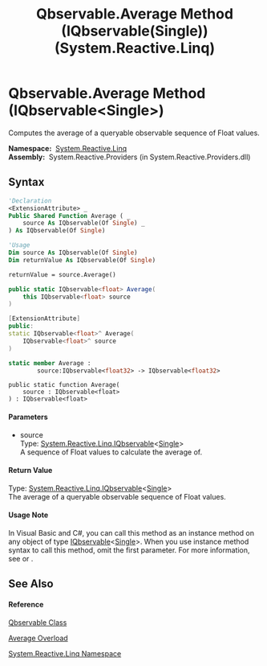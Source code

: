 ﻿---
title: Qbservable.Average Method (IQbservable(Single)) (System.Reactive.Linq)
TOCTitle: Average Method (IQbservable(Single))
ms:assetid: M:System.Reactive.Linq.Qbservable.Average(System.Reactive.Linq.IQbservable{System.Single})
ms:mtpsurl: https://msdn.microsoft.com/en-us/library/system.reactive.linq.qbservable.average(v=VS.103)
ms:contentKeyID: 36069323
ms.date: 06/28/2011
mtps_version: v=VS.103
dev_langs:
- vb
- csharp
- c++
- fsharp
- jscript
---

# Qbservable.Average Method (IQbservable\<Single\>)

Computes the average of a queryable observable sequence of Float values.

**Namespace:**  [System.Reactive.Linq](hh211929\(v=vs.103\).md)  
**Assembly:**  System.Reactive.Providers (in System.Reactive.Providers.dll)

## Syntax

``` vb
'Declaration
<ExtensionAttribute> _
Public Shared Function Average ( _
    source As IQbservable(Of Single) _
) As IQbservable(Of Single)
```

``` vb
'Usage
Dim source As IQbservable(Of Single)
Dim returnValue As IQbservable(Of Single)

returnValue = source.Average()
```

``` csharp
public static IQbservable<float> Average(
    this IQbservable<float> source
)
```

``` c++
[ExtensionAttribute]
public:
static IQbservable<float>^ Average(
    IQbservable<float>^ source
)
```

``` fsharp
static member Average : 
        source:IQbservable<float32> -> IQbservable<float32> 
```

``` jscript
public static function Average(
    source : IQbservable<float>
) : IQbservable<float>
```

#### Parameters

  - source  
    Type: [System.Reactive.Linq.IQbservable](hh229328\(v=vs.103\).md)\<[Single](https://msdn.microsoft.com/en-us/library/3www918f)\>  
    A sequence of Float values to calculate the average of.  

#### Return Value

Type: [System.Reactive.Linq.IQbservable](hh229328\(v=vs.103\).md)\<[Single](https://msdn.microsoft.com/en-us/library/3www918f)\>  
The average of a queryable observable sequence of Float values.  

#### Usage Note

In Visual Basic and C\#, you can call this method as an instance method on any object of type [IQbservable](hh229328\(v=vs.103\).md)\<[Single](https://msdn.microsoft.com/en-us/library/3www918f)\>. When you use instance method syntax to call this method, omit the first parameter. For more information, see [](https://msdn.microsoft.com/en-us/library/Bb384936) or [](https://msdn.microsoft.com/en-us/library/Bb383977).

## See Also

#### Reference

[Qbservable Class](hh211693\(v=vs.103\).md)

[Average Overload](hh229351\(v=vs.103\).md)

[System.Reactive.Linq Namespace](hh211929\(v=vs.103\).md)

